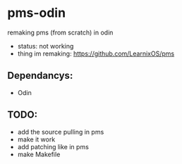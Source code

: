 # pms-odin
remaking pms (from scratch) in odin
- status: not working
- thing im remaking: https://github.com/LearnixOS/pms
## Dependancys:
- Odin
## TODO:
- add the source pulling in pms
- make it work
- add patching like in pms
- make Makefile
